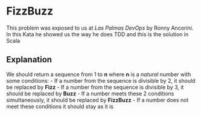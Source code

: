 # FizzBuzz
This problem was exposed to us at *Las Palmas DevOps* by Ronny Ancorini.
In this Kata he showed us the way he does TDD and this is the solution in Scala

## Explanation
We should return a sequence from 1 to **n** where **n** is a *natural* number with some conditions:
    - If a number from the sequence is divisible by 2, it should be replaced by **Fizz**
    - If a number from the sequence is divisible by 3, it should be replaced by **Buzz**
    - If a number meets these 2 conditions simultaneously, it should be replaced by **FizzBuzz**
    - If a number does not meet these conditions it should stay as it is